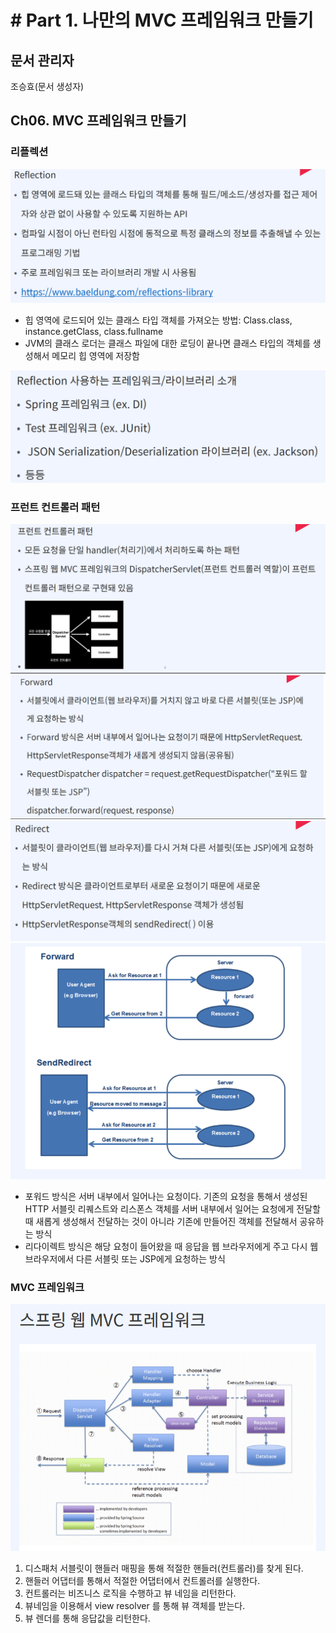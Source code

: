 # # Part 1. 나만의 MVC 프레임워크 만들기

## 문서 관리자

조승효(문서 생성자)

## Ch06. MVC 프레임워크 만들기

### 리플렉션

![](./img/리플렉션.PNG)

- 힙 영역에 로드되어 있는 클래스 타입 객체를 가져오는 방법: Class.class, instance.getClass, class.fullname
- JVM의 클래스 로더는 클래스 파일에 대한 로딩이 끝나면 클래스 타입의 객체를 생성해서 메모리 힙 영역에 저장함

![](./img/리플렉션사용하는라이브러리.PNG)

### 프런트 컨트롤러 패턴

![](./img/프런트컨트롤러패턴.PNG)
![](./img/포워드.PNG)
![](./img/리다이렉트.PNG)
![](./img/포워드대리다이렉트.PNG)

- 포워드 방식은 서버 내부에서 일어나는 요청이다. 기존의 요청을 통해서 생성된 HTTP 서블릿 리퀘스트와 리스폰스 객체를 서버 내부에서 일어는 요청에게 전달할 때 새롭게 생성해서 전달하는 것이 아니라 기존에 만들어진 객체를 전달해서 공유하는 방식
- 리다이렉트 방식은 해당 요청이 들어왔을 때 응답을 웹 브라우저에게 주고 다시 웹 브라우저에서 다른 서블릿 또는 JSP에게 요청하는 방식

### MVC 프레임워크

![](./img/MVC프레임워크.PNG)

1. 디스패처 서블릿이 핸들러 매핑을 통해 적절한 핸들러(컨트롤러)를 찾게 된다.
2. 핸들러 어댑터를 통해서 적절한 어댑터에서 컨트롤러를 실행한다.
3. 컨트롤러는 비즈니스 로직을 수행하고 뷰 네임을 리턴한다.
4. 뷰네임을 이용해서 view resolver 를 통해 뷰 객체를 받는다.
5. 뷰 렌더를 통해 응답값을 리턴한다.
